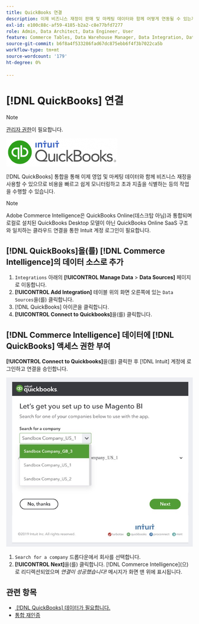 ```yaml
---
title: QuickBooks 연결
description: 이제 비즈니스 재정이 판매 및 마케팅 데이터와 함께 어떻게 연동될 수 있는지 알아보고 비용을 빠르고 쉽게 탭하고, 과소비를 식별하는 등의 작업을 수행할 수 있습니다.
exl-id: e100c88c-af59-4185-b2a2-c8e77bfd7277
role: Admin, Data Architect, Data Engineer, User
feature: Commerce Tables, Data Warehouse Manager, Data Integration, Data Import/Export
source-git-commit: b6f8a4f533286fad67dc875ebb6f4f3b7022ca5b
workflow-type: tm+mt
source-wordcount: '179'
ht-degree: 0%

---
```


# [!DNL QuickBooks] 연결

>[!NOTE]
>
>[관리자 권한](../../../administrator/user-management/user-management.md)이 필요합니다.

![QuickBooks 로고](../../../assets/Quickbooks.png)

[!DNL QuickBooks] 통합을 통해 이제 영업 및 마케팅 데이터와 함께 비즈니스 재정을 사용할 수 있으므로 비용을 빠르고 쉽게 모니터링하고 초과 지출을 식별하는 등의 작업을 수행할 수 있습니다.

>[!NOTE]
>
>Adobe Commerce Intelligence은 QuickBooks Online(데스크탑 아님)과 통합되며 로컬로 설치된 QuickBooks Desktop 모델이 아닌 QuickBooks Online SaaS 구조와 일치하는 클라우드 연결을 통한 Intuit 계정 로그인이 필요합니다.

## [!DNL QuickBooks]을(를) [!DNL Commerce Intelligence]의 데이터 소스로 추가

1. `Integrations` 아래의 **[!UICONTROL Manage Data** > **Data Sources]** 페이지로 이동합니다.
1. **[!UICONTROL Add Integration]** 테이블 위의 화면 오른쪽에 있는 `Data Sources`을(를) 클릭합니다.
1. [!DNL QuickBooks] 아이콘을 클릭합니다.
1. **[!UICONTROL Connect to Quickbooks]**&#x200B;을(를) 클릭합니다.

## [!DNL Commerce Intelligence] 데이터에 [!DNL QuickBooks] 액세스 권한 부여

**[!UICONTROL Connect to Quickbooks]**&#x200B;을(를) 클릭한 후 [!DNL Intuit] 계정에 로그인하고 연결을 승인합니다.

![QuickBooks App Store 통합 페이지](../../../assets/QuickBooks_App_Store_1.jpg)

1. `Search for a company` 드롭다운에서 회사를 선택합니다.
1. **[!UICONTROL Next]**&#x200B;을(를) 클릭합니다. [!DNL Commerce Intelligence]&#x200B;(으)로 리디렉션되었으며 *연결이 성공했습니다!* 메시지가 화면 맨 위에 표시됩니다.

## 관련 항목

* [&#x200B; [!DNL QuickBooks] 데이터가 필요합니다.](../integrations/quickbooks-data.md)
* [통합 재인증](https://experienceleague.adobe.com/docs/commerce-knowledge-base/kb/how-to/mbi-reauthenticating-integrations.html)
